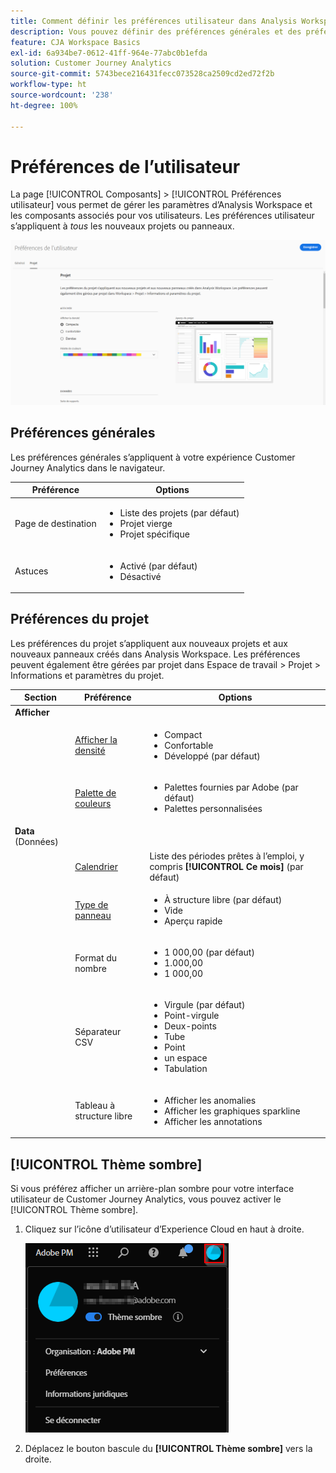 ```yaml
---
title: Comment définir les préférences utilisateur dans Analysis Workspace
description: Vous pouvez définir des préférences générales et des préférences du projet pour les utilisateurs.
feature: CJA Workspace Basics
exl-id: 6a934be7-0612-41ff-964e-77abc0b1efda
solution: Customer Journey Analytics
source-git-commit: 5743bece216431fecc073528ca2509cd2ed72f2b
workflow-type: ht
source-wordcount: '238'
ht-degree: 100%

---
```


# Préférences de l’utilisateur

La page [!UICONTROL Composants] > [!UICONTROL Préférences utilisateur] vous permet de gérer les paramètres dʼAnalysis Workspace et les composants associés pour vos utilisateurs. Les préférences utilisateur sʼappliquent à *tous* les nouveaux projets ou panneaux.

![Préférences de l’utilisateur](assets/user-preferences.png)

## Préférences générales

Les préférences générales sʼappliquent à votre expérience Customer Journey Analytics dans le navigateur.

| Préférence | Options |
| --- | --- |
| Page de destination | <ul><li>Liste des projets (par défaut)</li><li>Projet vierge</li><li>Projet spécifique</li></ul> |
| Astuces | <ul><li>Activé (par défaut)</li><li>Désactivé</li></ul> |

## Préférences du projet

Les préférences du projet sʼappliquent aux nouveaux projets et aux nouveaux panneaux créés dans Analysis Workspace. Les préférences peuvent également être gérées par projet dans Espace de travail > Projet > Informations et paramètres du projet.

| Section | Préférence | Options |
| --- | --- | --- |
| **Afficher** |  |  |
|  | [Afficher la densité](https://experienceleague.adobe.com/docs/analytics-platform/using/cja-workspace/build-workspace-project/view-density.html?lang=fr) | <ul><li>Compact</li><li>Confortable</li><li>Développé (par défaut)</li></ul> |
|  | [Palette de couleurs](https://experienceleague.adobe.com/docs/analytics-platform/using/cja-workspace/build-workspace-project/color-palettes.html?lang=fr) | <ul><li>Palettes fournies par Adobe (par défaut)</li><li>Palettes personnalisées</li></ul> |
| **Data** (Données) |  |  |
|  | [Calendrier](https://experienceleague.adobe.com/docs/analytics-platform/using/cja-workspace/panels/panels.html?lang=fr#calendar) | Liste des périodes prêtes à lʼemploi, y compris **[!UICONTROL Ce mois]** (par défaut) |
|  | [Type de panneau](https://experienceleague.adobe.com/docs/analytics-platform/using/cja-workspace/panels/panels.html?lang=fr) | <ul><li>À structure libre (par défaut)</li><li>Vide</li><li>Aperçu rapide</li></ul> |
|  | Format du nombre | <ul><li>1 000,00 (par défaut)</li><li>1.000,00</li><li>1 000,00</li></ul> |
|  | Séparateur CSV | <ul><li>Virgule (par défaut)</li><li>Point-virgule</li><li>Deux-points</li><li>Tube</li><li>Point</li><li>un espace</li><li>Tabulation</li></ul> |
|  | Tableau à structure libre | <ul><li>Afficher les anomalies </li><li>Afficher les graphiques sparkline</li><li>Afficher les annotations</li></ul> |

## [!UICONTROL Thème sombre]

Si vous préférez afficher un arrière-plan sombre pour votre interface utilisateur de Customer Journey Analytics, vous pouvez activer le [!UICONTROL Thème sombre].

1. Cliquez sur lʼicône dʼutilisateur dʼExperience Cloud en haut à droite.

   ![thème-sombre](assets/dark-theme.png)

1. Déplacez le bouton bascule du **[!UICONTROL Thème sombre]** vers la droite.

